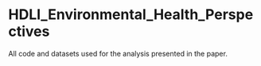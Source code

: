 # HDLI_Environmental_Health_Perspectives
All code and datasets used for the analysis presented in the paper.
